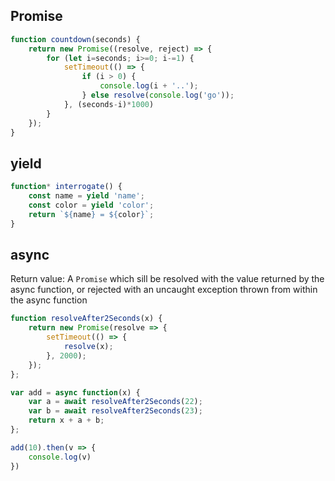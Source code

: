 ## Promise
```js
function countdown(seconds) {
    return new Promise((resolve, reject) => {
        for (let i=seconds; i>=0; i-=1) {
            setTimeout(() => {
                if (i > 0) {
                    console.log(i + '..');
                } else resolve(console.log('go'));
            }, (seconds-i)*1000)
        }
    });
}
```

## yield
```js
function* interrogate() {
    const name = yield 'name';
    const color = yield 'color';
    return `${name} = ${color}`;
}
```

## async
Return value: A `Promise` which sill be resolved with the value returned by the async
function, or rejected with an uncaught exception thrown from within the async function
```js
function resolveAfter2Seconds(x) {
    return new Promise(resolve => {
        setTimeout(() => {
            resolve(x);
        }, 2000);
    });
};

var add = async function(x) {
    var a = await resolveAfter2Seconds(22);
    var b = await resolveAfter2Seconds(23);
    return x + a + b;
};

add(10).then(v => {
    console.log(v)
})
```
